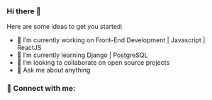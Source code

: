### Hi there 👋

Here are some ideas to get you started:

- 🔭 I’m currently working on Front-End Development | Javascript | ReactJS
- 🌱 I’m currently learning  Django | PostgreSQL
- 👯 I’m looking to collaborate on open source projects
- 💬 Ask me about anything
### 📩 Connect with me:


